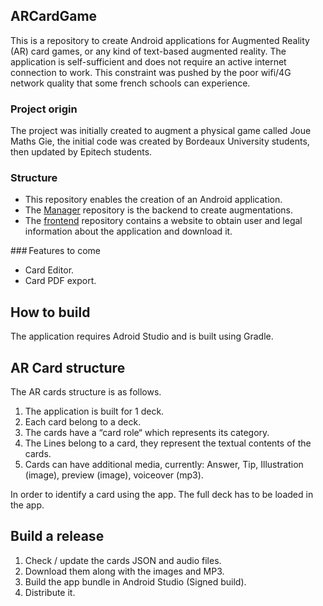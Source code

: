 ## ARCardGame 

This is a repository to create Android applications for Augmented Reality (AR) card games, or any kind of text-based augmented reality. 
The application is self-sufficient and does not require an active internet connection to work. 
This constraint was pushed by the poor wifi/4G network quality that some french schools can experience.

### Project origin

The project was initially created to augment a physical game called Joue Maths Gie, the initial code was created by Bordeaux University students, then updated by Epitech students.

### Structure 

* This repository enables the creation of an Android application. 
* The [Manager](https://github.com/poqudrof/ARCardGameManager) repository is the backend to create augmentations. 
* The [frontend](https://github.com/poqudrof/ARCardGameWebsite) repository contains a website to obtain user and legal information about the application and download it.

### Features to come 

* Card Editor. 
* Card PDF export.

## How to build 

The application requires Adroid Studio and is built using Gradle. 

## AR Card structure 

The AR cards structure is as follows. 

1. The application is built for 1 deck. 
2. Each card belong to a deck. 
3. The cards have a “card role“ which represents its category. 
4. The Lines belong to a card, they represent the textual contents of the cards.
5. Cards can have additional media, currently: Answer, Tip, Illustration (image), preview (image), voiceover (mp3).  

In order to identify a card using the app. The full deck has to be loaded in the app. 


## Build a release 

1. Check / update the cards JSON and audio files.
2. Download them along with the images and MP3.
3. Build the app bundle in Android Studio (Signed build). 
4. Distribute it. 